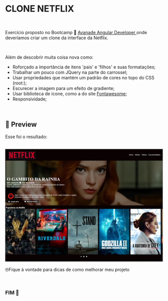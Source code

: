 <h1> CLONE NETFLIX </h1>
<br>
<p>Exercício proposto no Bootcamp &#128279; <a href="https://web.digitalinnovation.one/track/avanade-angular-developerAvanade"> Avanade Angular Developer </a> onde deveríamos criar um clone da interface da Netflix.</p>
<br>
<p>Além de descobrir muita coisa nova como:</p>
<ul>
    <li>Roforçado a importância de itens 'pais' e 'filhos' e suas formatações;</li>
    <li>Trabalhar um pouco com JQuery na parte do carrossel;</li>
    <li>Usar propriedades que mantém um padrão de cores no topo do CSS (root:);</li>
    <li>Escurecer a imagem para um efeito de gradiente;</li>
    <li>Usar biblioteca de ícone, como a do site <a href="https://kit.fontawesome.com">Fontawesome</a>;</li>
    <li>Responsividade;</li>
</ul>
<br>
<h2>&#128270; Preview </h2>  
<p> Esse foi o resultado:  </p>
<br>
<img src="https://github.com/karinafukuda/imagens_projetos/blob/main/pagina-final.png">
<br>
<p> &#129299;Fique à vontade para dicas de como melhorar meu projeto</p>
<br>
<h3>FIM &#127811;</h3>



